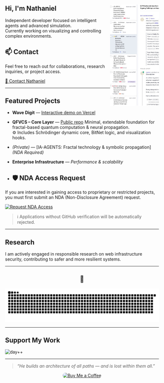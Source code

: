 ## Hi, I'm Nathaniel <img src="assets/SHADOWORK.jpg" alt="Profile photo" align="right" width="160" />

Independent developer focused on intelligent agents and advanced simulation.  
Currently working on visualizing and controlling complex environments.

## 📫 Contact

Feel free to reach out for collaborations, research inquiries, or project access.

<a href="mailto:rydbergphotonic1@proton.me">📩 Contact Nathaniel</a>

---

##  Featured Projects

- **Wave Digit** — [Interactive demo on Vercel](https://wavedigitdemo.vercel.app/)
- **QFVCS – Core Layer** — [Public repo](https://github.com/RAPIDENN/QFVCS) 
  Minimal, extendable foundation for fractal-based quantum computation & neural propagation.  
  ⚙ Includes Schrödinger dynamic core, BitNet logic, and visualization hooks.
- *(Private)* — [IA-AGENTS: Fractal technology & symbolic propagation] *(NDA Required)*
- **Enterprise Infrastructure** — *Performance & scalability*

- ## 🛡️ NDA Access Request

If you are interested in gaining access to proprietary or restricted projects, you must first submit an NDA (Non-Disclosure Agreement) request.

[![Request NDA Access](https://img.shields.io/badge/NDA%20Access-Request-blue?style=for-the-badge&logo=vercel)](https://nda-vercel.vercel.app)

> ℹ️ Applications without GitHub verification will be automatically rejected.

---

## Research

I am actively engaged in responsible research on web infrastructure security, contributing to safer and more resilient systems.

---

<h2 align="center">🐍</h2>

<p align="center">
  <img 
    src="https://raw.githubusercontent.com/RAPIDENN/snake/main/dist/github-contribution-grid-snake.svg" 
    alt="Snake animation" />
</p>

---

## Support My Work

![day++](https://media.giphy.com/media/v1.Y2lkPTc5MGI3NjExNjc4bTZlajh0a3h0eWR6aWIwd3g4Yjk3ejU4azFpazJvdHV6N3Z6aCZlcD12MV9naWZzX3NlYXJjaCZjdD1n/NdKVEei95yvIY/giphy.gif)

---

> *“He builds an architecture of all paths — and is lost within them all.”*

<p align="center">
  <a href="https://buymeacoffee.com/rydbergphoo" target="_blank">
    <img 
      src="https://cdn.buymeacoffee.com/buttons/v2/default-yellow.png" 
      alt="Buy Me a Coffee" 
      height="60" 
      style="border-radius: 8px;" />
  </a>
</p>

